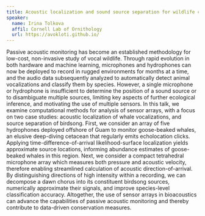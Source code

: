 ```yaml
---
title: Acoustic localization and sound source separation for wildlife conservation
speaker:
  name: Irina Tolkova
  affil: Cornell Lab of Ornithology
  url: https://avokloti.github.io/
---
```


Passive acoustic monitoring has become an established methodology for low-cost, non-invasive study of vocal wildlife. Through rapid evolution in both hardware and machine learning, microphones and hydrophones can now be deployed to record in rugged environments for months at a time, and the audio data subsequently analyzed to automatically detect animal vocalizations and classify them by species. However, a single microphone or hydrophone is insufficient to determine the position of a sound source or to disambiguate multiple sources, limiting key aspects of further ecological inference, and motivating the use of multiple sensors. In this talk, we examine computational methods for analysis of sensor arrays, with a focus on two case studies: acoustic localization of whale vocalizations, and source separation of birdsong. First, we consider an array of five hydrophones deployed offshore of Guam to monitor goose-beaked whales, an elusive deep-diving cetacean that regularly emits echolocation clicks. Applying time-difference-of-arrival likelihood-surface localization yields approximate source locations, informing abundance estimates of goose-beaked whales in this region. Next, we consider a compact tetrahedral microphone array which measures both pressure and acoustic velocity, therefore enabling streamlined calculation of acoustic direction-of-arrival. By distinguishing directions of high intensity within a recording, we can decompose a dawn chorus into its constituent birdsong sources, numerically approximate their signals, and improve species-level classification accuracy. Altogether, the use of sensor arrays in bioacoustics can advance the capabilities of passive acoustic monitoring and thereby contribute to data-driven conservation measures.


